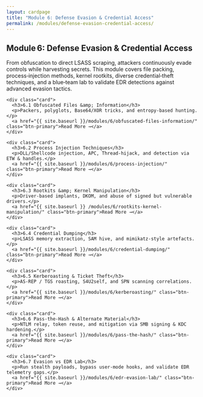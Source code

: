 ```yaml
---
layout: cardpage
title: "Module 6: Defense Evasion & Credential Access"
permalink: /modules/defense-evasion-credential-access/
---
```


<section class="cards-section">
  <h2 class="section-title">Module 6: Defense Evasion &amp; Credential Access</h2>

  <p class="module-desc">
    From obfuscation to direct LSASS scraping, attackers continuously evade controls
    while harvesting secrets. This module covers file packing, process‑injection
    methods, kernel rootkits, diverse credential‑theft techniques, and a blue‑team
    lab to validate EDR detections against advanced evasion tactics.
  </p>

  <div class="card-grid">

    <div class="card">
      <h3>6.1 Obfuscated Files &amp; Information</h3>
      <p>Packers, polyglots, Base64/XOR tricks, and entropy‑based hunting.</p>
      <a href="{{ site.baseurl }}/modules/6/obfuscated-files-information/" class="btn-primary">Read More →</a>
    </div>

    <div class="card">
      <h3>6.2 Process Injection Techniques</h3>
      <p>DLL/Shellcode injection, APC, Thread‑hijack, and detection via ETW & handles.</p>
      <a href="{{ site.baseurl }}/modules/6/process-injection/" class="btn-primary">Read More →</a>
    </div>

    <div class="card">
      <h3>6.3 Rootkits &amp; Kernel Manipulation</h3>
      <p>Driver‑based implants, DKOM, and abuse of signed but vulnerable drivers.</p>
      <a href="{{ site.baseurl }} /modules/6/rootkits-kernel-manipulation/" class="btn-primary">Read More →</a>
    </div>

    <div class="card">
      <h3>6.4 Credential Dumping</h3>
      <p>LSASS memory extraction, SAM hive, and mimikatz‐style artefacts.</p>
      <a href="{{ site.baseurl }}/modules/6/credential-dumping/" class="btn-primary">Read More →</a>
    </div>

    <div class="card">
      <h3>6.5 Kerberoasting & Ticket Theft</h3>
      <p>AS‑REP / TGS roasting, S4U2self, and SPN scanning correlations.</p>
      <a href="{{ site.baseurl }}/modules/6/kerberoasting/" class="btn-primary">Read More →</a>
    </div>

    <div class="card">
      <h3>6.6 Pass‑the‑Hash & Alternate Material</h3>
      <p>NTLM relay, token reuse, and mitigation via SMB signing & KDC hardening.</p>
      <a href="{{ site.baseurl }}/modules/6/pass-the-hash/" class="btn-primary">Read More →</a>
    </div>

    <div class="card">
      <h3>6.7 Evasion vs EDR Lab</h3>
      <p>Run stealth payloads, bypass user‑mode hooks, and validate EDR telemetry gaps.</p>
      <a href="{{ site.baseurl }}/modules/6/edr-evasion-lab/" class="btn-primary">Read More →</a>
    </div>

  </div>
</section>